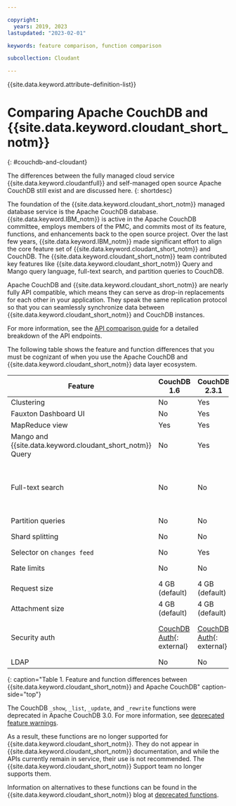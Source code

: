 ```yaml
---

copyright:
  years: 2019, 2023
lastupdated: "2023-02-01"

keywords: feature comparison, function comparison

subcollection: Cloudant

---
```


{{site.data.keyword.attribute-definition-list}}

# Comparing Apache CouchDB and {{site.data.keyword.cloudant_short_notm}}
{: #couchdb-and-cloudant}

The differences between the fully managed cloud service {{site.data.keyword.cloudantfull}} and self-managed open source Apache CouchDB still exist and are discussed here.
{: shortdesc}

The foundation of the {{site.data.keyword.cloudant_short_notm}} managed database service is the Apache CouchDB database. {{site.data.keyword.IBM_notm}} is active in the Apache CouchDB committee, employs members of the PMC, and commits most of its feature, functions, and enhancements back to the open source project. Over the last few years, {{site.data.keyword.IBM_notm}} made significant effort to align the core feature set of {{site.data.keyword.cloudant_short_notm}} and CouchDB. The {{site.data.keyword.cloudant_short_notm}} team contributed key features like {{site.data.keyword.cloudant_short_notm}} Query and Mango query language, full-text search, and partition queries to CouchDB. 

Apache CouchDB and {{site.data.keyword.cloudant_short_notm}} are nearly fully API compatible, which means they can serve as drop-in replacements for each other in your application. They speak the same replication protocol so that you can seamlessly synchronize data between {{site.data.keyword.cloudant_short_notm}} and CouchDB instances.    

For more information, see the [API comparison guide](/docs/Cloudant?topic=Cloudant-comparison-of-ibm-cloudant-and-couchdb-api-endpoints) for a detailed breakdown of the API endpoints.

The following table shows the feature and function differences that you must be cognizant of when you use the Apache CouchDB and {{site.data.keyword.cloudant_short_notm}} data layer ecosystem. 

| Feature | CouchDB 1.6 | CouchDB 2.3.1 | CouchDB 3.x | {{site.data.keyword.cloudant_short_notm}} |
|--------------|----------------|-------------|---------------------| --- |
| Clustering    | No     | Yes | Yes | Yes |
| Fauxton Dashboard UI    | No     | Yes | Yes | Yes |
| MapReduce view    | Yes     | Yes | Yes | Yes |
| Mango and {{site.data.keyword.cloudant_short_notm}} Query    | No     | Yes | Yes | Yes |
| Full-text search    | No     | No | Yes, requires separate installer or container. | Yes |
| Partition queries    | No     | No | Yes | Yes |
| Shard splitting    | No     | No | Yes | Available as tool for {{site.data.keyword.IBM_notm}} Ops. |
| Selector on `changes feed`    | No     | Yes | Yes | Yes |
| Rate limits    | No    | No | No | User-defined [provisioned throughput capacity](/docs/Cloudant?topic=Cloudant-ibm-cloud-public#provisioned-throughput-capacity) settings | 
| Request size    | 4 GB (default)     | 4 GB (default) | 4 GB (default) | 11 MB |
| Attachment size    | 4 GB (default)     | 4 GB (default) | 4 GB (default) | 10 MB |
| Security auth    | [CouchDB Auth](https://docs.couchdb.org/en/stable/intro/security.html#){: external}     | [CouchDB Auth](https://docs.couchdb.org/en/stable/intro/security.html#){: external} | [CouchDB Auth](https://docs.couchdb.org/en/stable/intro/security.html#){: external} | [{{site.data.keyword.cloudant_short_notm}} legacy auth with API Keys](/docs/Cloudant?topic=Cloudant-work-with-your-account#authorization), [{{site.data.keyword.cloud_notm}} IAM](/docs/Cloudant?topic=Cloudant-managing-access-for-cloudant), or [CouchDB Auth](https://docs.couchdb.org/en/stable/intro/security.html#){: external} |
| LDAP    | No     | No | No | No |
{: caption="Table 1. Feature and function differences between {{site.data.keyword.cloudant_short_notm}} and Apache CouchDB" caption-side="top"}

The CouchDB `_show`, `_list`, `_update`, and `_rewrite` functions were deprecated in Apache CouchDB 3.0. For more information, see [deprecated feature warnings](https://docs.couchdb.org/en/stable/whatsnew/3.0.html#deprecated-feature-warnings).

As a result, these functions are no longer supported for {{site.data.keyword.cloudant_short_notm}}. They do not appear in {{site.data.keyword.cloudant_short_notm}} documentation, and while the APIs currently remain in service, their use is not recommended. The {{site.data.keyword.cloudant_short_notm}} Support team no longer supports them. 

Information on alternatives to these functions can be found in the {{site.data.keyword.cloudant_short_notm}} blog at [deprecated functions](https://blog.cloudant.com/2022/08/16/Show-list-rewrite-udpate-functions-deprecated.html).
